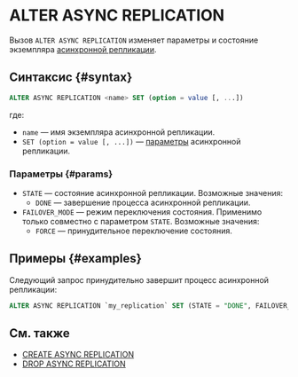 # ALTER ASYNC REPLICATION

Вызов `ALTER ASYNC REPLICATION` изменяет параметры и состояние экземпляра [асинхронной репликации](../../../concepts/async-replication.md).

## Синтаксис {#syntax}

```sql
ALTER ASYNC REPLICATION <name> SET (option = value [, ...])
```

где:
* `name` — имя экземпляра асинхронной репликации.
* `SET (option = value [, ...])` — [параметры](#params) асинхронной репликации.

### Параметры {#params}

* `STATE` — состояние асинхронной репликации. Возможные значения:
  * `DONE` — завершение процесса асинхронной репликации.
* `FAILOVER_MODE` — режим переключения состояния. Применимо только совместно с параметром `STATE`. Возможные значения:
  * `FORCE` — принудительное переключение состояния.

## Примеры {#examples}

Следующий запрос принудительно завершит процесс асинхронной репликации:

```sql
ALTER ASYNC REPLICATION `my_replication` SET (STATE = "DONE", FAILOVER_MODE = "FORCE");
```

## См. также

* [CREATE ASYNC REPLICATION](create-async-replication.md)
* [DROP ASYNC REPLICATION](drop-async-replication.md)
